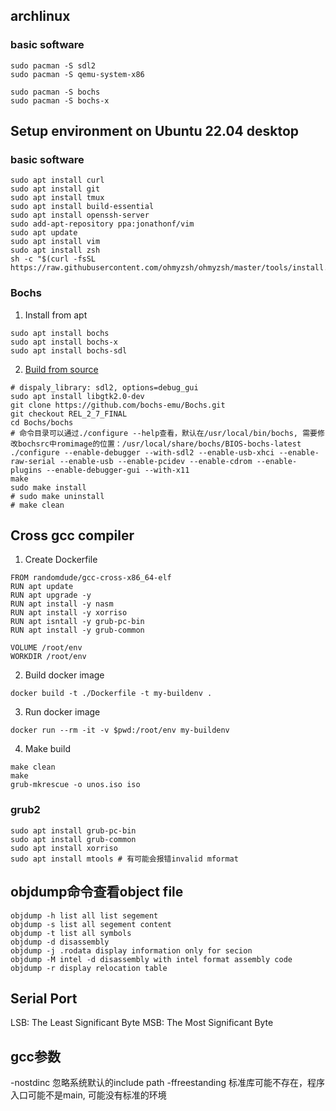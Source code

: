## archlinux
### basic software
```shell
sudo pacman -S sdl2
sudo pacman -S qemu-system-x86

sudo pacman -S bochs
sudo pacman -S bochs-x
```
## Setup environment on Ubuntu 22.04 desktop
### basic software
```shell
sudo apt install curl
sudo apt install git
sudo apt install tmux
sudo apt install build-essential
sudo apt install openssh-server
sudo add-apt-repository ppa:jonathonf/vim
sudo apt update
sudo apt install vim
sudo apt install zsh
sh -c "$(curl -fsSL https://raw.githubusercontent.com/ohmyzsh/ohmyzsh/master/tools/install.sh)"
```
### Bochs
1. Install from apt
```shell
sudo apt install bochs
sudo apt install bochs-x
sudo apt install bochs-sdl
```
2. [Build from source](https://wiki.osdev.org/Bochs)
```shell
# dispaly_library: sdl2, options=debug_gui
sudo apt install libgtk2.0-dev
git clone https://github.com/bochs-emu/Bochs.git
git checkout REL_2_7_FINAL
cd Bochs/bochs
# 命令目录可以通过./configure --help查看，默认在/usr/local/bin/bochs, 需要修改bochsrc中romimage的位置：/usr/local/share/bochs/BIOS-bochs-latest
./configure --enable-debugger --with-sdl2 --enable-usb-xhci --enable-raw-serial --enable-usb --enable-pcidev --enable-cdrom --enable-plugins --enable-debugger-gui --with-x11
make
sudo make install
# sudo make uninstall
# make clean
```
## Cross gcc compiler
1. Create Dockerfile
```shell
FROM randomdude/gcc-cross-x86_64-elf
RUN apt update
RUN apt upgrade -y
RUN apt install -y nasm
RUN apt install -y xorriso
RUN apt isntall -y grub-pc-bin
RUN apt install -y grub-common

VOLUME /root/env
WORKDIR /root/env
```
2. Build docker image
```shell
docker build -t ./Dockerfile -t my-buildenv .
```
3. Run docker image
```shell
docker run --rm -it -v $pwd:/root/env my-buildenv
```
4. Make build
```shell
make clean
make
grub-mkrescue -o unos.iso iso
```
### grub2
```shell
sudo apt install grub-pc-bin
sudo apt install grub-common
sudo apt install xorriso
sudo apt install mtools # 有可能会报错invalid mformat
```

## objdump命令查看object file
```shell
objdump -h list all list segement
objdump -s list all segement content
objdump -t list all symbols
objdump -d disassembly
objdump -j .rodata display information only for secion
objdump -M intel -d disassembly with intel format assembly code
objdump -r display relocation table
```

## Serial Port
LSB: The Least Significant Byte
MSB: The Most Significant Byte

## gcc参数
-nostdinc 忽略系统默认的include path
-ffreestanding 标准库可能不存在，程序入口可能不是main, 可能没有标准的环境